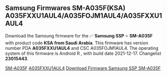 <h2>Samsung Firmwares SM-A035F(KSA) A035FXXU1AUL4/A035FOJM1AUL4/A035FXXU1AUL4</h2>
Download the Samsung firmware for the ✅ <strong>Samsung SSP </strong> ⭐ <strong>SM-A035F</strong> with product code <strong>KSA</strong> <strong> from Saudi Arabia</strong>. This firmware has version number PDA <strong>A035FXXU1AUL4</strong> and CSC A035FOJM1AUL4. The operating system of this firmware is Android R , with build date 2021-12-17. Changelist <strong>23015443</strong>.

[SM-A035F](https://samfirm.shop/samsung/model/SM-A035F)
[A035FXXU1AUL4](https://samfirm.shop/samsung/pda/A035FXXU1AUL4)
[Download Firmware Samsung SSP SM-A035F](https://samfirm.shop/samsung/firmware/483939)
